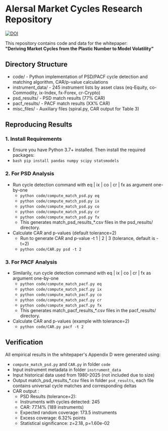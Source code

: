 # Alersal Market Cycles Research Repository
[![DOI](https://zenodo.org/badge/DOI/10.5281/zenodo.16730906.svg)](https://doi.org/10.5281/zenodo.16730906)

This repository contains code and data for the whitepaper:  
**"Deriving Market Cycles from the Plastic Number to Model Volatility"**

## Directory Structure
- code/                   - Python implementation of PSD/PACF cycle detection and matching algorithm, CAR/p-value calculations
- instrument_data/        - 245 instrument lists by asset class (eq-Equity, co-Commodity, ix-Index, fx-Forex, cr-Crypto)
- psd_results/            - PSD match results (77% CAR)
- pacf_results/           - PACF match results (XX% CAR)
- misc_files/             - Auxiliary files (spiral.py, CAR output for Table 3)

## Reproducing Results
### 1. Install Requirements
   - Ensure you have Python 3.7+ installed. Then install the required packages:
   - `bash pip install pandas numpy scipy statsmodels`

### 2. For PSD Analysis
- Run cycle detection command with eq | ix | co | cr | fx as argument one-by-one
   - `python code/compute_match_psd.py eq`
   - `python code/compute_match_psd.py ix`
   - `python code/compute_match_psd.py co`
   - `python code/compute_match_psd.py cr`
   - `python code/compute_match_psd.py fx`
   - This generates match_psd_results_*.csv files in the psd_results/ directory.
- Calculate CAR and p-values (default tolerance=2)
   - Run to generate CAR and p-value -t 1 | 2 | 3 (tolerance, default is -t=2)
   - `python code/CAR.py psd -t 2`
     
### 3. For PACF Analysis
- Similarily, run cycle detection command with eq | ix | co | cr | fx as argument one-by-one
   - `python code/compute_match_pacf.py eq`
   - `python code/compute_match_pacf.py ix`
   - `python code/compute_match_pacf.py co`
   - `python code/compute_match_pacf.py cr`
   - `python code/compute_match_pacf.py fx`
   - This generates match_pacf_results_*.csv files in the pacf_results/ directory.
- Calculate CAR and p-values (example with tolerance=2)
   - `python code/CAR.py pacf -t 2`

## Verification
All empirical results in the whitepaper's Appendix D were generated using:
- `compute_match_psd.py` and `CAR.py` in folder `code`
- Input instrument metadata in folder `instrument_data`
- Input historical data used from 1980-2025 (not included due to size)
- Output match_psd_results_*.csv files in folder `psd_results`, each file contains universal cycle matches and corresponding deltas 
- CAR output :
   - PSD Results (tolerance=2):
   - Instruments with cycles detected: 245
   - CAR: 77.14% (189 instruments)
   - Expected random coverage: 173.5 instruments
   - Excess coverage: 6.32% points
   - Statistical significance: z=2.18, p=1.60e-02
